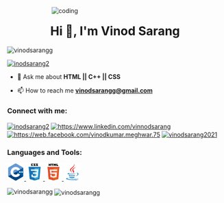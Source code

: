 

<img align="right" alt="coding" width="400" src="https://user-images.githubusercontent.com/69011963/137184767-79a13ec7-1bb3-4341-a6da-3a149c9c159a.gif">
<h1 align="center">Hi 👋, I'm Vinod Sarang</h1>
<p align="left"> <img src="https://komarev.com/ghpvc/?username=vinodsarangg&label=Profile%20views&color=0e75b6&style=flat" alt="vinodsarangg" /> </p>

<p align="left"> <a href="https://twitter.com/inodsarang2" target="blank"><img src="https://img.shields.io/twitter/follow/inodsarang2?logo=twitter&style=for-the-badge" alt="inodsarang2" /></a> </p>

- 💬 Ask me about **HTML || C++ || CSS**

- 📫 How to reach me **vinodsarangg@gmail.com**

<h3 align="left">Connect with me:</h3>
<p align="left">
<a href="https://twitter.com/inodsarang2" target="blank"><img align="center" src="https://raw.githubusercontent.com/rahuldkjain/github-profile-readme-generator/master/src/images/icons/Social/twitter.svg" alt="inodsarang2" height="30" width="40" /></a>
<a href="https://linkedin.com/in/https://www.linkedin.com/in/vinod-sarang-b0675724b/" target="blank"><img align="center" src="https://raw.githubusercontent.com/rahuldkjain/github-profile-readme-generator/master/src/images/icons/Social/linked-in-alt.svg" alt="https://www.linkedin.com/vinnodsarang" height="30" width="40" /></a>
<a href="https://fb.com/https://web.facebook.com/vinodkumar.meghwar.75" target="blank"><img align="center" src="https://raw.githubusercontent.com/rahuldkjain/github-profile-readme-generator/master/src/images/icons/Social/facebook.svg" alt="https://web.facebook.com/vinodkumar.meghwar.75" height="30" width="40" /></a>
<a href="https://instagram.com/vinodsarang2021" target="blank"><img align="center" src="https://raw.githubusercontent.com/rahuldkjain/github-profile-readme-generator/master/src/images/icons/Social/instagram.svg" alt="vinodsarang2021" height="30" width="40" /></a>
</p>

<h3 align="left">Languages and Tools:</h3>
<p align="left"> <a href="https://www.w3schools.com/cpp/" target="_blank" rel="noreferrer"> <img src="https://raw.githubusercontent.com/devicons/devicon/master/icons/cplusplus/cplusplus-original.svg" alt="cplusplus" width="40" height="40"/> </a> <a href="https://www.w3schools.com/css/" target="_blank" rel="noreferrer"> <img src="https://raw.githubusercontent.com/devicons/devicon/master/icons/css3/css3-original-wordmark.svg" alt="css3" width="40" height="40"/> </a> <a href="https://www.w3.org/html/" target="_blank" rel="noreferrer"> <img src="https://raw.githubusercontent.com/devicons/devicon/master/icons/html5/html5-original-wordmark.svg" alt="html5" width="40" height="40"/> </a> <a href="https://www.java.com" target="_blank" rel="noreferrer"> <img src="https://raw.githubusercontent.com/devicons/devicon/master/icons/java/java-original.svg" alt="java" width="40" height="40"/> </a> </p>

<p><img align="left" src="https://github-readme-stats.vercel.app/api/top-langs?username=vinodsarangg&show_icons=true&locale=en&layout=compact" alt="vinodsarangg" /></p>

<p>&nbsp;<img align="center" src="https://github-readme-stats.vercel.app/api?username=vinodsarangg&show_icons=true&locale=en" alt="vinodsarangg" /></p>
